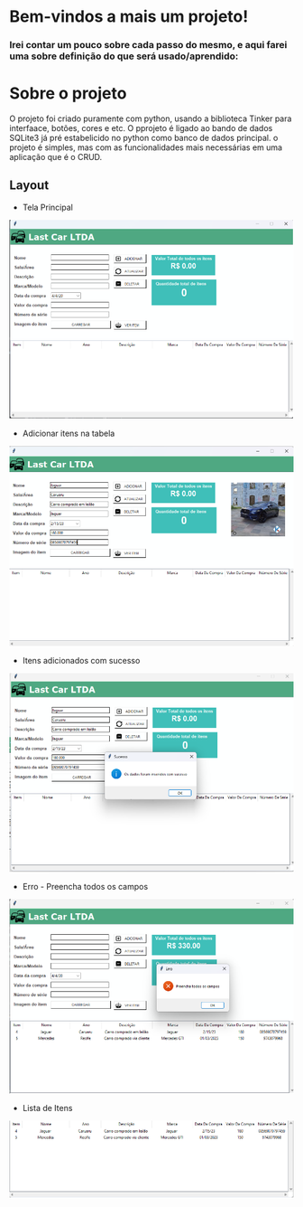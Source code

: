# Bem-vindos a mais um projeto! 

### Irei contar um pouco sobre cada passo do mesmo, e aqui farei uma sobre definição do que será usado/aprendido: 

# Sobre o projeto 

O projeto foi criado puramente com python, usando a biblioteca Tinker para interfaace, botões, cores e etc. O pprojeto é ligado ao bando de dados SQLite3 já pré estabelicido no python
como banco de dados principal. o projeto é simples, mas com as funcionalidades mais necessárias em uma aplicação que é o CRUD. 

## Layout 

- Tela Principal 

<img src="Last_carr/Tela Principal.png">





- Adicionar itens na tabela 

<img src="Last_carr/Adicionar.png">






- Itens adicionados com sucesso 

<img src="Last_carr/Itens Adicionados na tabela.png">







- Erro - Preencha todos os campos 

<img src="Last_carr/Erro preencha todos os campos.png">






- Lista de Itens 

<img src="Last_carr/Lista de Itens.png">




